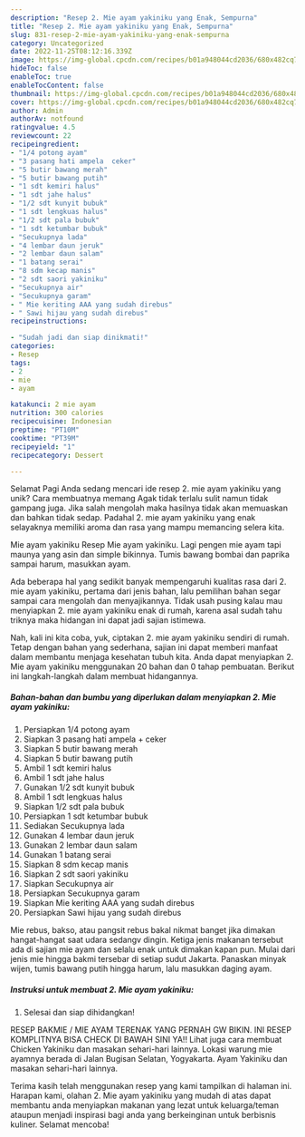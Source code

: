 ```yaml
---
description: "Resep 2. Mie ayam yakiniku yang Enak, Sempurna"
title: "Resep 2. Mie ayam yakiniku yang Enak, Sempurna"
slug: 831-resep-2-mie-ayam-yakiniku-yang-enak-sempurna
category: Uncategorized
date: 2022-11-25T08:12:16.339Z
image: https://img-global.cpcdn.com/recipes/b01a948044cd2036/680x482cq70/2-mie-ayam-yakiniku-foto-resep-utama.jpg
hideToc: false
enableToc: true
enableTocContent: false
thumbnail: https://img-global.cpcdn.com/recipes/b01a948044cd2036/680x482cq70/2-mie-ayam-yakiniku-foto-resep-utama.jpg
cover: https://img-global.cpcdn.com/recipes/b01a948044cd2036/680x482cq70/2-mie-ayam-yakiniku-foto-resep-utama.jpg
author: Admin
authorAv: notfound
ratingvalue: 4.5
reviewcount: 22
recipeingredient:
- "1/4 potong ayam"
- "3 pasang hati ampela  ceker"
- "5 butir bawang merah"
- "5 butir bawang putih"
- "1 sdt kemiri halus"
- "1 sdt jahe halus"
- "1/2 sdt kunyit bubuk"
- "1 sdt lengkuas halus"
- "1/2 sdt pala bubuk"
- "1 sdt ketumbar bubuk"
- "Secukupnya lada"
- "4 lembar daun jeruk"
- "2 lembar daun salam"
- "1 batang serai"
- "8 sdm kecap manis"
- "2 sdt saori yakiniku"
- "Secukupnya air"
- "Secukupnya garam"
- " Mie keriting AAA yang sudah direbus"
- " Sawi hijau yang sudah direbus"
recipeinstructions:

- "Sudah jadi dan siap dinikmati!"
categories:
- Resep
tags:
- 2
- mie
- ayam

katakunci: 2 mie ayam 
nutrition: 300 calories
recipecuisine: Indonesian
preptime: "PT10M"
cooktime: "PT39M"
recipeyield: "1"
recipecategory: Dessert

---
```



Selamat Pagi Anda sedang mencari ide resep 2. mie ayam yakiniku yang unik? Cara membuatnya memang Agak tidak terlalu sulit namun tidak gampang juga. Jika salah mengolah maka hasilnya tidak akan memuaskan dan bahkan tidak sedap. Padahal 2. mie ayam yakiniku yang enak selayaknya memiliki aroma dan rasa yang mampu memancing selera kita.


Mie ayam yakiniku Resep Mie ayam yakiniku. Lagi pengen mie ayam tapi maunya yang asin dan simple bikinnya. Tumis bawang bombai dan paprika sampai harum, masukkan ayam.

Ada beberapa hal yang sedikit banyak mempengaruhi kualitas rasa dari 2. mie ayam yakiniku, pertama dari jenis bahan, lalu pemilihan bahan segar sampai cara mengolah dan menyajikannya. Tidak usah pusing kalau mau menyiapkan 2. mie ayam yakiniku enak di rumah, karena asal sudah tahu triknya maka hidangan ini dapat jadi sajian istimewa.


Nah, kali ini kita coba, yuk, ciptakan 2. mie ayam yakiniku sendiri di rumah. Tetap dengan bahan yang sederhana, sajian ini dapat memberi manfaat dalam membantu menjaga kesehatan tubuh kita. Anda dapat menyiapkan 2. Mie ayam yakiniku menggunakan 20 bahan dan 0 tahap pembuatan. Berikut ini langkah-langkah dalam membuat hidangannya.

<!--inarticleads1-->

##### Bahan-bahan dan bumbu yang diperlukan dalam menyiapkan 2. Mie ayam yakiniku:

1. Persiapkan 1/4 potong ayam
1. Siapkan 3 pasang hati ampela + ceker
1. Siapkan 5 butir bawang merah
1. Siapkan 5 butir bawang putih
1. Ambil 1 sdt kemiri halus
1. Ambil 1 sdt jahe halus
1. Gunakan 1/2 sdt kunyit bubuk
1. Ambil 1 sdt lengkuas halus
1. Siapkan 1/2 sdt pala bubuk
1. Persiapkan 1 sdt ketumbar bubuk
1. Sediakan Secukupnya lada
1. Gunakan 4 lembar daun jeruk
1. Gunakan 2 lembar daun salam
1. Gunakan 1 batang serai
1. Siapkan 8 sdm kecap manis
1. Siapkan 2 sdt saori yakiniku
1. Siapkan Secukupnya air
1. Persiapkan Secukupnya garam
1. Siapkan  Mie keriting AAA yang sudah direbus
1. Persiapkan  Sawi hijau yang sudah direbus


Mie rebus, bakso, atau pangsit rebus bakal nikmat banget jika dimakan hangat-hangat saat udara sedangv dingin. Ketiga jenis makanan tersebut ada di sajian mie ayam dan selalu enak untuk dimakan kapan pun. Mulai dari jenis mie hingga bakmi tersebar di setiap sudut Jakarta. Panaskan minyak wijen, tumis bawang putih hingga harum, lalu masukkan daging ayam. 

<!--inarticleads2-->

##### Instruksi untuk membuat 2. Mie ayam yakiniku:


1. Selesai dan siap dihidangkan!

RESEP BAKMIE / MIE AYAM TERENAK YANG PERNAH GW BIKIN. INI RESEP KOMPLITNYA BISA CHECK DI BAWAH SINI YA!! Lihat juga cara membuat Chicken Yakiniku dan masakan sehari-hari lainnya. Lokasi warung mie ayamnya berada di Jalan Bugisan Selatan, Yogyakarta. Ayam Yakiniku dan masakan sehari-hari lainnya. 

Terima kasih telah menggunakan resep yang kami tampilkan di halaman ini. Harapan kami, olahan 2. Mie ayam yakiniku yang mudah di atas dapat membantu anda menyiapkan makanan yang lezat untuk keluarga/teman ataupun menjadi inspirasi bagi anda yang berkeinginan untuk berbisnis kuliner. Selamat mencoba!
